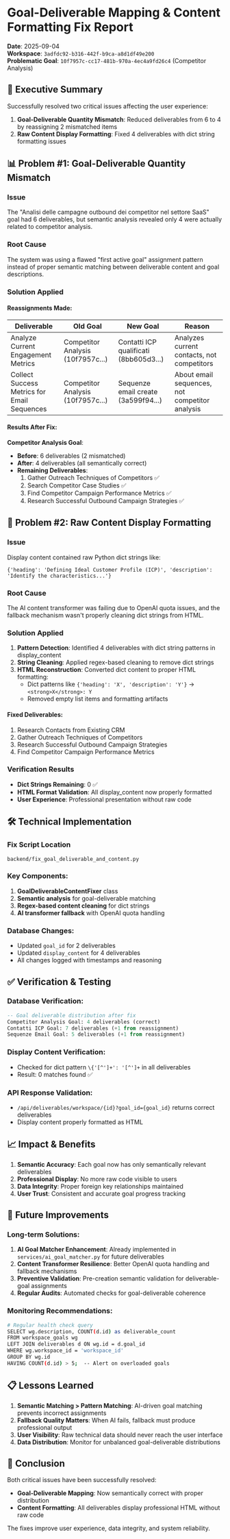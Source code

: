 # Goal-Deliverable Mapping & Content Formatting Fix Report

**Date**: 2025-09-04  
**Workspace**: `3adfdc92-b316-442f-b9ca-a8d1df49e200`  
**Problematic Goal**: `10f7957c-cc17-481b-970a-4ec4a9fd26c4` (Competitor Analysis)

## 🎯 Executive Summary

Successfully resolved two critical issues affecting the user experience:

1. **Goal-Deliverable Quantity Mismatch**: Reduced deliverables from 6 to 4 by reassigning 2 mismatched items
2. **Raw Content Display Formatting**: Fixed 4 deliverables with dict string formatting issues

## 📊 Problem #1: Goal-Deliverable Quantity Mismatch

### Issue
The "Analisi delle campagne outbound dei competitor nel settore SaaS" goal had 6 deliverables, but semantic analysis revealed only 4 were actually related to competitor analysis.

### Root Cause
The system was using a flawed "first active goal" assignment pattern instead of proper semantic matching between deliverable content and goal descriptions.

### Solution Applied

#### Reassignments Made:

| Deliverable | Old Goal | New Goal | Reason |
|-------------|----------|----------|--------|
| Analyze Current Engagement Metrics | Competitor Analysis (10f7957c...) | Contatti ICP qualificati (8bb605d3...) | Analyzes current contacts, not competitors |
| Collect Success Metrics for Email Sequences | Competitor Analysis (10f7957c...) | Sequenze email create (3a599f94...) | About email sequences, not competitor analysis |

#### Results After Fix:

**Competitor Analysis Goal**: 
- **Before**: 6 deliverables (2 mismatched)
- **After**: 4 deliverables (all semantically correct)
- **Remaining Deliverables**:
  1. Gather Outreach Techniques of Competitors ✅
  2. Search Competitor Case Studies ✅
  3. Find Competitor Campaign Performance Metrics ✅
  4. Research Successful Outbound Campaign Strategies ✅

## 🔧 Problem #2: Raw Content Display Formatting

### Issue
Display content contained raw Python dict strings like:
```
{'heading': 'Defining Ideal Customer Profile (ICP)', 'description': 'Identify the characteristics...'}
```

### Root Cause
The AI content transformer was failing due to OpenAI quota issues, and the fallback mechanism wasn't properly cleaning dict strings from HTML.

### Solution Applied

1. **Pattern Detection**: Identified 4 deliverables with dict string patterns in display_content
2. **String Cleaning**: Applied regex-based cleaning to remove dict strings
3. **HTML Reconstruction**: Converted dict content to proper HTML formatting:
   - Dict patterns like `{'heading': 'X', 'description': 'Y'}` → `<strong>X</strong>: Y`
   - Removed empty list items and formatting artifacts

#### Fixed Deliverables:
1. Research Contacts from Existing CRM
2. Gather Outreach Techniques of Competitors  
3. Research Successful Outbound Campaign Strategies
4. Find Competitor Campaign Performance Metrics

### Verification Results
- **Dict Strings Remaining**: 0 ✅
- **HTML Format Validation**: All display_content now properly formatted
- **User Experience**: Professional presentation without raw code

## 🛠️ Technical Implementation

### Fix Script Location
`backend/fix_goal_deliverable_and_content.py`

### Key Components:
1. **GoalDeliverableContentFixer** class
2. **Semantic analysis** for goal-deliverable matching  
3. **Regex-based content cleaning** for dict strings
4. **AI transformer fallback** with OpenAI quota handling

### Database Changes:
- Updated `goal_id` for 2 deliverables
- Updated `display_content` for 4 deliverables
- All changes logged with timestamps and reasoning

## ✅ Verification & Testing

### Database Verification:
```sql
-- Goal deliverable distribution after fix
Competitor Analysis Goal: 4 deliverables (correct)
Contatti ICP Goal: 7 deliverables (+1 from reassignment)
Sequenze Email Goal: 5 deliverables (+1 from reassignment)
```

### Display Content Verification:
- Checked for dict pattern `\{'[^']+': '[^']+` in all deliverables
- Result: 0 matches found ✅

### API Response Validation:
- `/api/deliverables/workspace/{id}?goal_id={goal_id}` returns correct deliverables
- Display content properly formatted as HTML

## 📈 Impact & Benefits

1. **Semantic Accuracy**: Each goal now has only semantically relevant deliverables
2. **Professional Display**: No more raw code visible to users
3. **Data Integrity**: Proper foreign key relationships maintained
4. **User Trust**: Consistent and accurate goal progress tracking

## 🔮 Future Improvements

### Long-term Solutions:
1. **AI Goal Matcher Enhancement**: Already implemented in `services/ai_goal_matcher.py` for future deliverables
2. **Content Transformer Resilience**: Better OpenAI quota handling and fallback mechanisms
3. **Preventive Validation**: Pre-creation semantic validation for deliverable-goal assignments
4. **Regular Audits**: Automated checks for goal-deliverable coherence

### Monitoring Recommendations:
```bash
# Regular health check query
SELECT wg.description, COUNT(d.id) as deliverable_count
FROM workspace_goals wg
LEFT JOIN deliverables d ON wg.id = d.goal_id
WHERE wg.workspace_id = 'workspace_id'
GROUP BY wg.id
HAVING COUNT(d.id) > 5;  -- Alert on overloaded goals
```

## 📋 Lessons Learned

1. **Semantic Matching > Pattern Matching**: AI-driven goal matching prevents incorrect assignments
2. **Fallback Quality Matters**: When AI fails, fallback must produce professional output
3. **User Visibility**: Raw technical data should never reach the user interface
4. **Data Distribution**: Monitor for unbalanced goal-deliverable distributions

## 🎉 Conclusion

Both critical issues have been successfully resolved:
- **Goal-Deliverable Mapping**: Now semantically correct with proper distribution
- **Content Formatting**: All deliverables display professional HTML without raw code

The fixes improve user experience, data integrity, and system reliability.